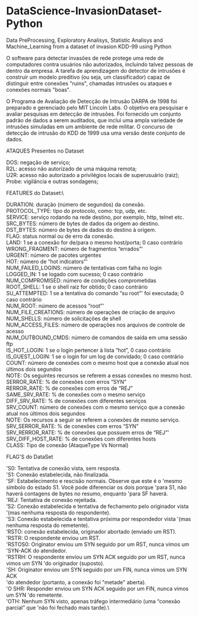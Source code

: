 # DataScience-InvasionDataset-Python
Data PreProcessing, Exploratory Analisys, Statistic Analisys and Machine_Learning from a dataset of invasion KDD-99 using Python

O software para detectar invasões de rede protege uma rede de computadores contra usuários não autorizados, incluindo talvez pessoas de dentro da empresa. A tarefa de aprendizagem do detector de intrusões é construir um modelo preditivo (ou seja, um classificador) capaz de distinguir entre conexões "ruins", chamadas intrusões ou ataques e conexões normais "boas".
 
O Programa de Avaliação de Detecção de Intrusão DARPA de 1998 foi preparado e gerenciado pelo MIT Lincoln Labs. O objetivo era pesquisar e avaliar pesquisas em detecção de intrusões. Foi fornecido um conjunto padrão de dados a serem auditados, que inclui uma ampla variedade de intrusões simuladas em um ambiente de rede militar. O concurso de detecção de intrusão do KDD de 1999 usa uma versão deste conjunto de dados.

ATAQUES Presentes no Dataset

DOS: negação de serviço;\
R2L: acesso não autorizado de uma máquina remota;\
U2R: acesso não autorizado a privilégios locais de superusuário (raiz);\
Probe: vigilância e outras sondagens;

FEATURES do Dataset:\

DURATION: duração (número de segundos) da conexão.\
PROTOCOL_TYPE: tipo do protocolo,  como: tcp, udp, etc.\
SERVICE: serviço rodando na rede destino, por exemplo, http, telnet etc.\
SRC_BYTES: número de bytes de dados da origem ao destino.\
DST_BYTES: número de bytes de dados do destino à origem.\
FLAG: status normal ou de erro da conexão.\
LAND: 1 se a conexão for de/para o mesmo host/porta; 0 caso contrário\
WRONG_FRAGMENT: número de fragmentos “errados”' \
URGENT: número de pacotes urgentes \
HOT: número de “hot indicators”'\
NUM_FAILED_LOGINS: número de tentativas com falha no login\
LOGGED_IN: 1 se logado com sucesso; 0 caso contrário\
NUM_COMPROMISED: número de condições comprometidas \
ROOT_SHELL: 1 se o shell raiz for obtido; 0 caso contrário\
SU_ATTEMPTED: 1 se a tentativa do comando “su root”' foi executada; 0 caso contrário\
NUM_ROOT: número de acessos “root”'\
NUM_FILE_CREATIONS: número de operações de criação de arquivo\
NUM_SHELLS: número de solicitações de shell\
NUM_ACCESS_FILES: número de operações nos arquivos de controle de acesso\
 NUM_OUTBOUND_CMDS: número de comandos de saída em uma sessão ftp\
 IS_HOT_LOGIN: 1 se o login pertencer à lista “hot”, 0 caso contrário \
IS_GUEST_LOGIN: 1 se o login for um log de convidado; 0 caso contrário\
COUNT: número de conexões com o mesmo host que a conexão atual nos últimos dois segundos\
NOTE: Os seguintes recursos se referem a essas conexões no mesmo host.\
SERROR_RATE: % de conexões com erros “SYN” \
RERROR_RATE: % de conexões com erros de “REJ”\
SAME_SRV_RATE: % de conexões com o mesmo serviço\
DIFF_SRV_RATE: % de conexões com diferentes serviços\
SRV_COUNT: número de conexões com o mesmo serviço que a conexão atual nos últimos dois segundos\
NOTE: Os recursos a seguir se referem a conexões de mesmo serviço.\
SRV_SERROR_RATE: % de conexões com erros “SYN” \
SRV_RERROR_RATE: % de conexões que possuem erros de “REJ”'\
SRV_DIFF_HOST_RATE: % de conexões com diferentes hosts\
CLASS: Tipo de conexão (AtaqueType Vs Normal)

FLAG'S do DataSet

'S0: Tentativa de conexão vista, sem resposta.\
'S1: Conexão estabelecida, não finalizada.\
'SF: Estabelecimento e rescisão normais. Observe que este é o
	'mesmo símbolo do estado S1. Você pode diferenciar os dois porque
	'para S1, não haverá contagens de bytes no resumo, enquanto
 	'para SF haverá.\
'REJ: Tentativa de conexão rejeitada.\
‘S2:  Conexão estabelecida e tentativa de fechamento pelo originador vista
	'(mas nenhuma resposta do respondente).\
'S3: Conexão estabelecida e tentativa próxima por respondedor vista
	'(mas nenhuma resposta do remetente).\
‘RSTO: conexão estabelecida, originador abortado (enviado um RST).\
'RSTR: O respondente enviou um RST.\
'RSTOS0: Originator enviou um SYN seguido por um RST, nunca vimos um
	'SYN-ACK do atendedor.\
'RSTRH: O respondente enviou um SYN ACK seguido por um RST, nunca vimos um SYN
	'do originador (suposto).\
'SH: Originator enviou um SYN seguido por um FIN, nunca vimos um SYN ACK\
	'do atendedor (portanto, a conexão foi "metade" aberta).\
'O SHR: Responder enviou um SYN ACK seguido por um FIN, nunca vimos um SYN
	'do remetente.\
'OTH: Nenhum SYN visto, apenas tráfego intermediário (uma “conexão parcial” que
'não foi fechado mais tarde).\
